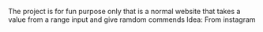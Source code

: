 The project is for fun purpose only 
that is a normal website that takes a value from a range input and give ramdom commends
Idea: From instagram

